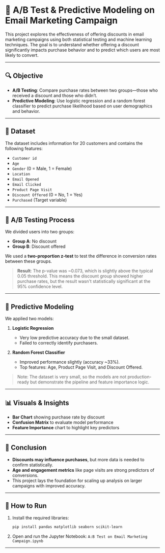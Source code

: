 # 📧 A/B Test & Predictive Modeling on Email Marketing Campaign

This project explores the effectiveness of offering discounts in email marketing campaigns using both statistical testing and machine learning techniques. The goal is to understand whether offering a discount significantly impacts purchase behavior and to predict which users are most likely to convert.

---

## 🔍 Objective

* **A/B Testing**: Compare purchase rates between two groups—those who received a discount and those who didn’t.
* **Predictive Modeling**: Use logistic regression and a random forest classifier to predict purchase likelihood based on user demographics and behavior.

---

## 📁 Dataset

The dataset includes information for 20 customers and contains the following features:

* `Customer id`
* `Age`
* `Gender` (0 = Male, 1 = Female)
* `Location`
* `Email Opened`
* `Email Clicked`
* `Product Page Visit`
* `Discount Offered` (0 = No, 1 = Yes)
* `Purchased` (Target variable)

---

## 🧪 A/B Testing Process

We divided users into two groups:

* **Group A**: No discount
* **Group B**: Discount offered

We used a **two-proportion z-test** to test the difference in conversion rates between these groups.

> **Result**: The p-value was \~0.073, which is slightly above the typical 0.05 threshold. This means the discount group showed higher purchase rates, but the result wasn't statistically significant at the 95% confidence level.

---

## 🤖 Predictive Modeling

We applied two models:

1. **Logistic Regression**

   * Very low predictive accuracy due to the small dataset.
   * Failed to correctly identify purchasers.

2. **Random Forest Classifier**

   * Improved performance slightly (accuracy \~33%).
   * Top features: Age, Product Page Visit, and Discount Offered.

> Note: The dataset is very small, so the models are not production-ready but demonstrate the pipeline and feature importance logic.

---

## 📊 Visuals & Insights

* **Bar Chart** showing purchase rate by discount
* **Confusion Matrix** to evaluate model performance
* **Feature Importance** chart to highlight key predictors

---

## 📌 Conclusion

* **Discounts may influence purchases**, but more data is needed to confirm statistically.
* **Age and engagement metrics** like page visits are strong predictors of conversions.
* This project lays the foundation for scaling up analysis on larger campaigns with improved accuracy.

---

## 🚀 How to Run

1. Install the required libraries:

   ```bash
   pip install pandas matplotlib seaborn scikit-learn
   ```

2. Open and run the Jupyter Notebook:
   `A:B Test on Email Marketing Campaign.ipynb`

---



